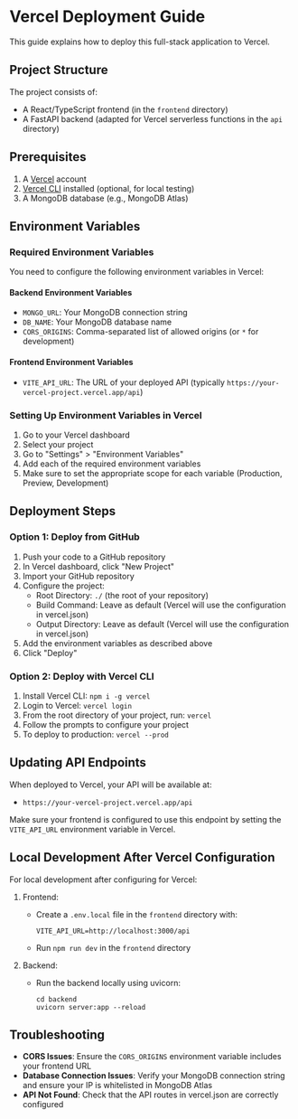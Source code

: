 # Vercel Deployment Guide

This guide explains how to deploy this full-stack application to Vercel.

## Project Structure

The project consists of:
- A React/TypeScript frontend (in the `frontend` directory)
- A FastAPI backend (adapted for Vercel serverless functions in the `api` directory)

## Prerequisites

1. A [Vercel](https://vercel.com) account
2. [Vercel CLI](https://vercel.com/docs/cli) installed (optional, for local testing)
3. A MongoDB database (e.g., MongoDB Atlas)

## Environment Variables

### Required Environment Variables

You need to configure the following environment variables in Vercel:

#### Backend Environment Variables

- `MONGO_URL`: Your MongoDB connection string
- `DB_NAME`: Your MongoDB database name
- `CORS_ORIGINS`: Comma-separated list of allowed origins (or `*` for development)

#### Frontend Environment Variables

- `VITE_API_URL`: The URL of your deployed API (typically `https://your-vercel-project.vercel.app/api`)

### Setting Up Environment Variables in Vercel

1. Go to your Vercel dashboard
2. Select your project
3. Go to "Settings" > "Environment Variables"
4. Add each of the required environment variables
5. Make sure to set the appropriate scope for each variable (Production, Preview, Development)

## Deployment Steps

### Option 1: Deploy from GitHub

1. Push your code to a GitHub repository
2. In Vercel dashboard, click "New Project"
3. Import your GitHub repository
4. Configure the project:
   - Root Directory: `./` (the root of your repository)
   - Build Command: Leave as default (Vercel will use the configuration in vercel.json)
   - Output Directory: Leave as default (Vercel will use the configuration in vercel.json)
5. Add the environment variables as described above
6. Click "Deploy"

### Option 2: Deploy with Vercel CLI

1. Install Vercel CLI: `npm i -g vercel`
2. Login to Vercel: `vercel login`
3. From the root directory of your project, run: `vercel`
4. Follow the prompts to configure your project
5. To deploy to production: `vercel --prod`

## Updating API Endpoints

When deployed to Vercel, your API will be available at:
- `https://your-vercel-project.vercel.app/api`

Make sure your frontend is configured to use this endpoint by setting the `VITE_API_URL` environment variable in Vercel.

## Local Development After Vercel Configuration

For local development after configuring for Vercel:

1. Frontend:
   - Create a `.env.local` file in the `frontend` directory with:
     ```
     VITE_API_URL=http://localhost:3000/api
     ```
   - Run `npm run dev` in the `frontend` directory

2. Backend:
   - Run the backend locally using uvicorn:
     ```
     cd backend
     uvicorn server:app --reload
     ```

## Troubleshooting

- **CORS Issues**: Ensure the `CORS_ORIGINS` environment variable includes your frontend URL
- **Database Connection Issues**: Verify your MongoDB connection string and ensure your IP is whitelisted in MongoDB Atlas
- **API Not Found**: Check that the API routes in vercel.json are correctly configured